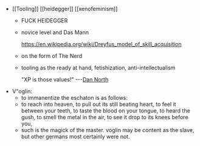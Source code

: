 - [[Tooling]] [[heidegger]] [[xenofeminism]]
	- FUCK HEIDEGGER
	- novice level and Das Mann
	  
	  https://en.wikipedia.org/wiki/Dreyfus_model_of_skill_acquisition
	- on the form of The Nerd
	- tooling as the ready at hand, fetishization, anti-intellectualism
	  
	  "XP is those values!" ---[Dan North](https://www.youtube.com/watch?v=g5WpUJk8He4)
- V\"oglin:
	- to immanentize the eschaton is as follows:
	- to reach into heaven,
	  to pull out its still beating heart,
	  to feel it between your teeth,
	  to taste the blood on your tongue,
	  to heard the gush,
	  to smell the metal in the air,
	  to see it drop to its knees before you,
	- such is the magick of the master.
	  voglin may be content as the slave, but other germans most certainly were not.